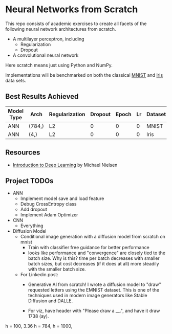 # Neural Networks from Scratch
This repo consists of academic exercises to create all facets of the following neural network architectures from scratch.
- A multilayer perceptron, including
    - Regularization
    - Dropout
- A convolutional neural network

Here scratch means just using Python and NumPy. 

Implementations will be benchmarked on both the classical [MNIST](https://www.tensorflow.org/datasets/catalog/mnist) and [Iris](https://archive.ics.uci.edu/dataset/53/iris) data sets.

## Best Results Achieved

| Model Type | Arch | Regularization | Dropout | Epoch| Lr | Dataset | Acc |
|-|-|-|-|-|-|-|-|
| ANN | (784,) | L2 | 0 | 0 | 0 | MNIST | 0 |
| ANN | (4,) | L2 | 0 | 0 | 0 | Iris | 0 |

## Resources
- [Introduction to Deep Learning](http://neuralnetworksanddeeplearning.com/) by Michael Nielsen

## Project TODOs
- ANN
    - Implement model save and load feature
    - Debug CrossEntropy class
    - Add dropout
    - Implement Adam Optimizer
- CNN
    - Everything
- Diffusion Model
    - Conditional image generation with a diffusion model from scratch on mnist
        - Train with classifier free guidance for better performance
        - looks like performance and "convergence" are closely tied to the batch size. Why is this? time per batch decreases with smaller batch sizes, but cost decreases (if it does at all) more steadily with the smaller batch size. 
    - For Linkedin post:
        - Generative AI from scratch! I wrote a diffusion model to "draw" requested letters using the EMNIST dataset. This is one of the techniques used in modern image generators like Stable Diffusion and DALLE.

        - For viz, have header with "Please draw a __.", and have it draw 1738 (ay).




h = 100, 3.36
h = 784, 
h = 1000, 

